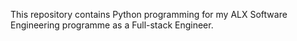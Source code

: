 This repository contains Python programming for my ALX Software Engineering programme as a Full-stack Engineer.
